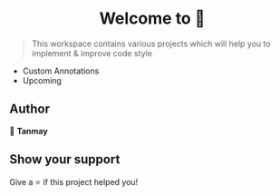 <h1 align="center">Welcome to  👋</h1>
<p>
</p>

> This workspace contains various projects which will help you to implement & improve code style

* Custom Annotations
* Upcoming

## Author

👤 **Tanmay**


## Show your support

Give a ⭐️ if this project helped you!

